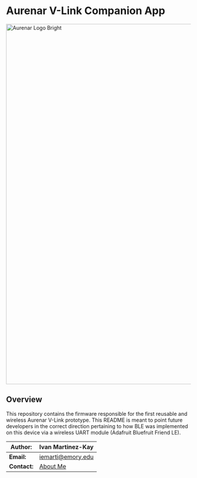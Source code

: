 # Aurenar V-Link Companion App

<img width="696" height="983" alt="Aurenar Logo Bright" src="https://github.com/user-attachments/assets/dcc4dfba-73f2-4649-ad2f-7cc867eb3b09" />

## Overview
This repository contains the firmware responsible for the first reusable and wireless Aurenar V-Link prototype. This README is meant to point future developers in the correct direction pertaining to how BLE was implemented on this device via a wireless UART module (Adafruit Bluefruit Friend LE).


| **Author:**    | Ivan Martinez-Kay                                              |
|----------------|----------------------------------------------------------------|
| **Email:**     | [iemarti@emory.edu](mailto:iemarti@emory.edu)         |
| **Contact:**   | [About Me](https://ivan-mk-s-website.vercel.app/)             |
